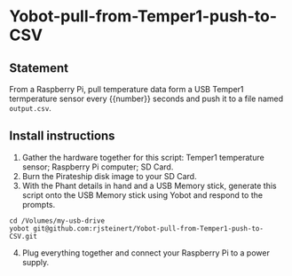# Yobot-pull-from-Temper1-push-to-CSV

## Statement
From a Raspberry Pi, pull temperature data form a USB Temper1 termperature sensor every {{number}} seconds and push it to a file named `output.csv`.  

## Install instructions
1. Gather the hardware together for this script: Temper1 temperature sensor; Raspberry Pi computer; SD Card.
2. Burn the Pirateship disk image to your SD Card.
3. With the Phant details in hand and a USB Memory stick, generate this script onto the USB Memory stick using Yobot and respond to the prompts.
```
cd /Volumes/my-usb-drive
yobot git@github.com:rjsteinert/Yobot-pull-from-Temper1-push-to-CSV.git 
```
4. Plug everything together and connect your Raspberry Pi to a power supply. 
